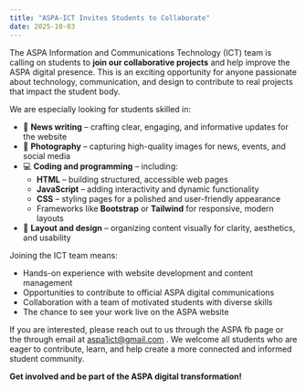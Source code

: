 ```yaml
---
title: "ASPA-ICT Invites Students to Collaborate"
date: 2025-10-03
---
```


The ASPA Information and Communications Technology (ICT) team is calling on students to **join our collaborative projects** and help improve the ASPA digital presence. This is an exciting opportunity for anyone passionate about technology, communication, and design to contribute to real projects that impact the student body.  

We are especially looking for students skilled in:  

- 📰 **News writing** – crafting clear, engaging, and informative updates for the website  
- 📸 **Photography** – capturing high-quality images for news, events, and social media  
- 💻 **Coding and programming** – including:  
  - **HTML** – building structured, accessible web pages  
  - **JavaScript** – adding interactivity and dynamic functionality  
  - **CSS** – styling pages for a polished and user-friendly appearance  
  - Frameworks like **Bootstrap** or **Tailwind** for responsive, modern layouts  
- 🎨 **Layout and design** – organizing content visually for clarity, aesthetics, and usability  

Joining the ICT team means:  

- Hands-on experience with website development and content management  
- Opportunities to contribute to official ASPA digital communications  
- Collaboration with a team of motivated students with diverse skills  
- The chance to see your work live on the ASPA website  

If you are interested, please reach out to us through the ASPA fb page or the through email at aspa1ict@gmail.com . We welcome all students who are eager to contribute, learn, and help create a more connected and informed student community.  

**Get involved and be part of the ASPA digital transformation!**
